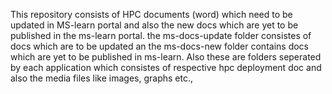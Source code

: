 This repository consists of HPC documents (word) which need to be updated in MS-learn portal and also the new docs which are yet to be published in the ms-learn portal. the ms-docs-update folder consistes of docs which are to be updated an the ms-docs-new folder contains docs which are yet to be published in ms-learn. Also these are folders seperated by each application which consistes of respective hpc deployment doc and also the media files like images, graphs etc.,

